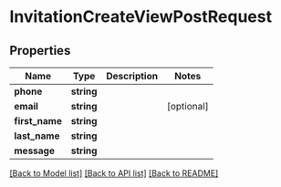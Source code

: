 # InvitationCreateViewPostRequest

## Properties
Name | Type | Description | Notes
------------ | ------------- | ------------- | -------------
**phone** | **string** |  | 
**email** | **string** |  | [optional] 
**first_name** | **string** |  | 
**last_name** | **string** |  | 
**message** | **string** |  | 

[[Back to Model list]](../README.md#documentation-for-models) [[Back to API list]](../README.md#documentation-for-api-endpoints) [[Back to README]](../README.md)



